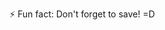 ⚡ Fun fact: Don't forget to save! =D

<!---
Andreea-ctrls/Andreea-ctrls is a ✨ special ✨ repository because its `README.md` (this file) appears on your GitHub profile.
You can click the Preview link to take a look at your changes.
--->
